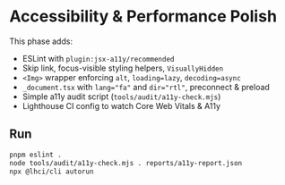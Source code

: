 # Accessibility & Performance Polish

This phase adds:
- ESLint with `plugin:jsx-a11y/recommended`
- Skip link, focus-visible styling helpers, `VisuallyHidden`
- `<Img>` wrapper enforcing `alt`, `loading=lazy`, `decoding=async`
- `_document.tsx` with `lang="fa"` and `dir="rtl"`, preconnect & preload
- Simple a11y audit script (`tools/audit/a11y-check.mjs`)
- Lighthouse CI config to watch Core Web Vitals & A11y

## Run
```bash
pnpm eslint .
node tools/audit/a11y-check.mjs . reports/a11y-report.json
npx @lhci/cli autorun
```
